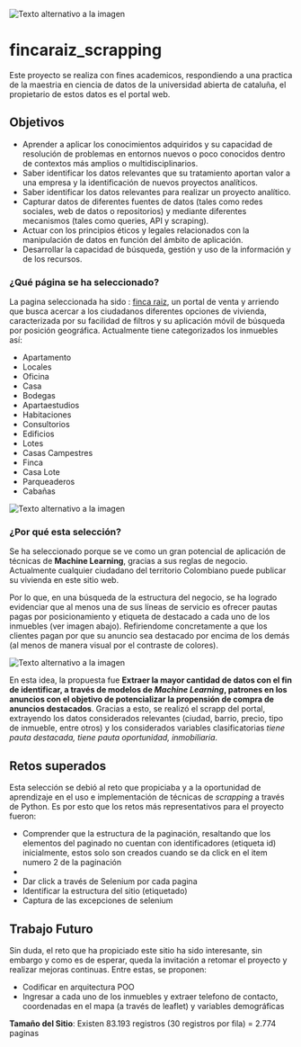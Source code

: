 ![Texto alternativo a la imagen](https://i2.wp.com/blog.fincaraiz.com.co/wp-content/uploads/2019/07/logo_fincaraiz_w.png?fit=1024%2C178&ssl=1)

# fincaraiz_scrapping
Este proyecto se realiza con fines academicos, respondiendo a una practica de la maestria en ciencia de datos de la universidad abierta de cataluña, el propietario de estos datos es el portal web. 

## Objetivos

+ Aprender a aplicar los conocimientos adquiridos y su capacidad de resolución de problemas en entornos nuevos o poco conocidos dentro de contextos más amplios o multidisciplinarios.
+ Saber identificar los datos relevantes que su tratamiento aportan valor a una empresa y la identificación de nuevos proyectos analíticos.
+ Saber identificar los datos relevantes para realizar un proyecto analítico.
+ Capturar datos de diferentes fuentes de datos (tales como redes sociales, web de datos o repositorios) y mediante diferentes mecanismos (tales como queries, API y scraping).
+ Actuar con los principios éticos y legales relacionados con la manipulación de datos en función del ámbito de aplicación.
+ Desarrollar la capacidad de búsqueda, gestión y uso de la información y de los recursos.  

### ¿Qué página se ha seleccionado?
La pagina seleccionada ha sido : [finca raiz](https://www.fincaraiz.com.co/Vivienda/arriendo/), un portal de venta y arriendo que busca acercar a los ciudadanos diferentes opciones de vivienda, caracterizada por su facilidad de filtros y su aplicación móvil de búsqueda por posición geográfica. Actualmente tiene categorizados los inmuebles así:

+ Apartamento
+ Locales
+ Oficina
+ Casa
+ Bodegas
+ Apartaestudios
+ Habitaciones
+ Consultorios
+ Edificios
+ Lotes
+ Casas Campestres
+ Finca
+ Casa Lote
+ Parqueaderos
+ Cabañas

![Texto alternativo a la imagen](http://servitecmallorca.es/imagenes_fincaraiz/conociendo_sitio.JPG)


### ¿Por qué esta selección?

Se ha seleccionado porque se ve como un gran potencial de aplicación de técnicas de **Machine Learning**, gracias a sus reglas de negocio. Actualmente cualquier ciudadano del territorio Colombiano puede publicar su vivienda en este sitio web.

Por lo que, en una búsqueda de la estructura del negocio, se ha logrado evidenciar que al menos una de sus líneas de servicio es ofrecer pautas pagas por posicionamiento y etiqueta de destacado a cada uno de los inmuebles (ver imagen abajo). Refiriendome concretamente a que los clientes pagan por que su anuncio sea destacado por encima de los demás (al menos de manera visual por el contraste de colores).

![Texto alternativo a la imagen](http://servitecmallorca.es/imagenes_fincaraiz/negocio.JPG)

En esta idea, la propuesta fue __Extraer la mayor cantidad de datos con el fin de identificar, a través de modelos de *Machine Learning*, patrones en los anuncios con el objetivo de potencializar la propensión de compra de anuncios destacados__. Gracias a esto, se realizó el scrapp del portal, extrayendo los datos considerados relevantes (ciudad, barrio, precio, tipo de inmueble, entre otros) y los considerados variables clasificatorias _tiene pauta destacada, tiene pauta oportunidad, inmobiliaria_.

## Retos superados
Esta selección se debió al reto que  propiciaba y a la oportunidad de aprendizaje en el uso e implementación de técnicas de *scrapping* a través de Python. Es por esto que los retos más representativos para el proyecto fueron:

+ Comprender que la estructura de la paginación, resaltando que los elementos del paginado no cuentan con identificadores (etiqueta id) inicialmente, estos solo son creados cuando se da click en el item numero 2 de la paginación
+
+ Dar click a través de Selenium por cada pagina
+ Identificar la estructura del sitio (etiquetado)
+ Captura de las excepciones de selenium


## Trabajo Futuro

Sin duda, el reto que ha propiciado este sitio ha sido interesante, sin embargo y como es de esperar, queda la invitación a retomar el proyecto y realizar mejoras continuas. Entre estas, se proponen:

+ Codificar en arquitectura POO
+ Ingresar a cada uno de los inmuebles y extraer telefono de contacto, coordenadas en el mapa (a través de leaflet) y variables demográficas




**Tamaño del Sitio**: Existen 83.193 registros (30 registros por fila) = 2.774 paginas


